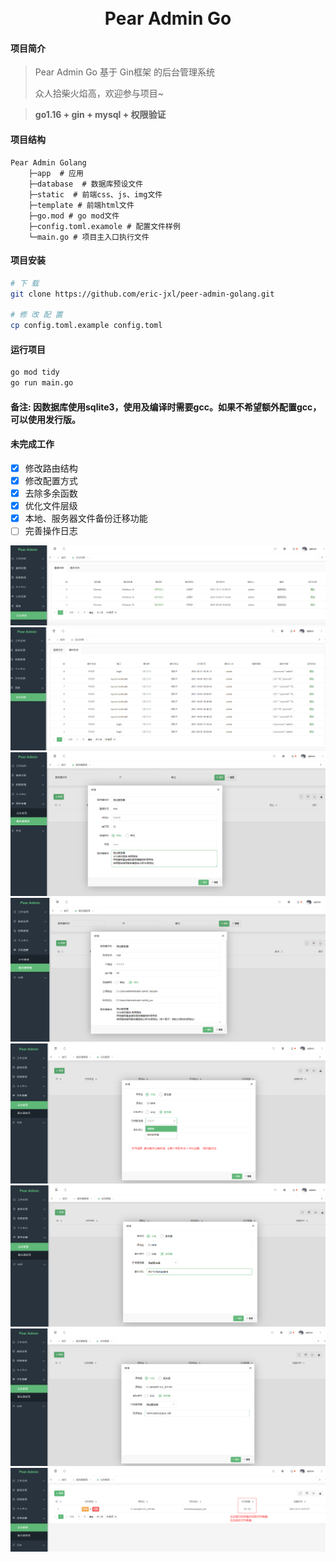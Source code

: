 <div align="center">
<br/>
<br/>
  <h1 align="center">
    Pear Admin Go
  </h1>
</div>

#### 项目简介
>Pear Admin Go 基于 Gin框架  的后台管理系统
>
>众人拾柴火焰高，欢迎参与项目~

> **go1.16 + gin	+	mysql	+	权限验证**	


####  项目结构

```
Pear Admin Golang
    ├─app  # 应用
    ├─database  # 数据库预设文件
    ├─static  # 前端css、js、img文件
    ├─template # 前端html文件
    ├─go.mod # go mod文件
    ├─config.toml.examole # 配置文件样例
    └─main.go # 项目主入口执行文件

```



#### 项目安装

```bash
# 下 载
git clone https://github.com/eric-jxl/peer-admin-golang.git

# 修 改 配 置
cp config.toml.example config.toml


```

#### 运行项目

```bash
go mod tidy
go run main.go
```
#### 备注: 因数据库使用sqlite3，使用及编译时需要gcc。如果不希望额外配置gcc，可以使用发行版。 

#### 未完成工作
- [x] 修改路由结构
- [x] 修改配置方式
- [x] 去除多余函数
- [x] 优化文件层级
- [x] 本地、服务器文件备份迁移功能
- [ ] 完善操作日志 

![登陆日志](doc/image/login-log.png)
![操作日志](doc/image/oper-log.png)
![添加服务器-密码登陆](doc/image/server1.png)
![添加服务器-密钥登陆](doc/image/server2.png)
![添加任务](doc/image/task1.png)
![添加任务](doc/image/task2.png)
![添加任务](doc/image/task3.png)
![执行任务](doc/image/task4.png)